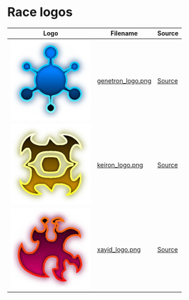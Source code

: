 # Race logos

<!-- markdownlint-disable MD013 --><!-- Tables cannot be split up over lines, hence will break 80 characters per line -->

Logo                                    |Filename                                | Source
----------------------------------------|----------------------------------------|-----------------
![genetron_logo.png](genetron_logo.png) | [genetron_logo.png](genetron_logo.png) | [Source](https://static.wikia.nocookie.net/starcraft-scion-custom-races/images/b/b1/ScionGenetron.png/revision/latest/scale-to-width-down/185)
![keiron_logo.png](keiron_logo.png)     | [keiron_logo.png](keiron_logo.png)     | [Source](https://static.wikia.nocookie.net/starcraft-scion-custom-races/images/a/af/Keiron.png/revision/latest/scale-to-width-down/185)
![xayid_logo.png](xayid_logo.png)       | [xayid_logo.png](xayid_logo.png)       | [Source](https://static.wikia.nocookie.net/starcraft-scion-custom-races/images/b/b5/ScionXayid.png/revision/latest/scale-to-width-down/185)

<!-- markdownlint-enable MD013 -->






